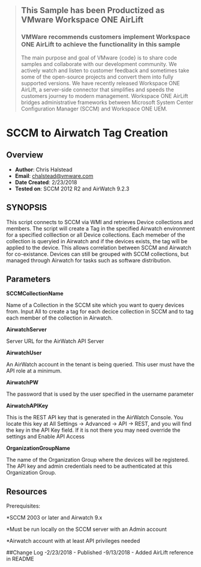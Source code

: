 > ## This Sample has been Productized as VMware Workspace ONE AirLift
> ### VMWare recommends customers implement Workspace ONE AirLift to achieve the functionality in this sample 
> The main purpose and goal of VMware {code} is to share code samples and collaborate with our development community. We actively watch and listen to customer feedback and sometimes take some of the open-source projects and convert them into fully supported versions. We have recently released Workspace ONE AirLift, a server-side connector that simplifies and speeds the customers journey to modern management. Workspace ONE AirLift bridges administrative frameworks between Microsoft System Center Configuration Manager (SCCM) and Workspace ONE UEM. 

# SCCM to Airwatch Tag Creation

## Overview
- **Author**: Chris Halstead
- **Email**: chalstead@vmware.com
- **Date Created**: 2/23/2018
- **Tested on**: SCCM 2012 R2 and AirWatch 9.2.3

## SYNOPSIS
This script connects to SCCM via WMI and retrieves Device collections and members. The script will create a Tag in the specified Airwatch environment for a specified colllection or all Device collections. Each memeber of the collection is queryied in Airwatch and if the devices exists, the tag will be applied to the device.  This allows correlation between SCCM and Airwatch for co-existance.  Devices can still be grouped with SCCM collections, but managed through Airwatch for tasks such as software distribution. 

## Parameters 

**SCCMCollectionName**

Name of a Collection in the SCCM site which you want to query devices from.  Input All to create a tag for each decice collection in SCCM and to tag each member of the collection in Airwatch.

**AirwatchServer**

Server URL for the AirWatch API Server
  
**AirwatchUser**

An AirWatch account in the tenant is being queried.  This user must have the API role at a minimum.

**AirwatchPW**

The password that is used by the user specified in the username parameter

**AirwatchAPIKey**

This is the REST API key that is generated in the AirWatch Console.  You locate this key at All Settings -> Advanced -> API -> REST, and you will find the key in the API Key field.  If it is not there you may need override the settings and Enable API Access

**OrganizationGroupName**

The name of the Organization Group where the devices will be registered. The API key and admin credentials need to be authenticated at this Organization Group. 

## Resources

Prerequisites:

*SCCM 2003 or later and Airwatch 9.x

*Must be run locally on the SCCM server with an Admin account

*Airwatch account with at least API privileges needed


##Change Log
-2/23/2018 - Published
-9/13/2018 - Added AirLift reference in README



